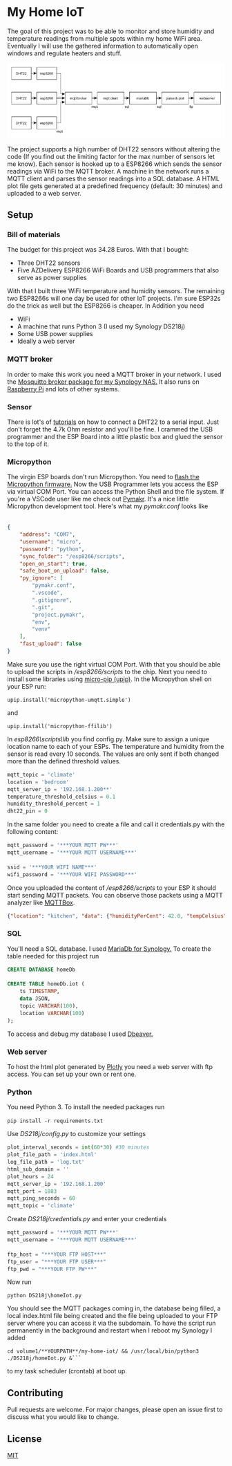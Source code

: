 # My Home IoT

The goal of this project was to be able to monitor and store humidity and temperature readings from multiple spots within my home WiFi area. Eventually I will use the gathered information to automatically open windows and regulate heaters and stuff.

![Block Diagram](block_diagram.png "Block Diagram")

The project supports a high number of DHT22 sensors without altering the code (If you find out the limiting factor for the max number of sensors let me know). Each sensor is hooked up to a ESP8266 which sends the sensor readings via WiFi to the MQTT broker. A machine in the network runs a MQTT client and parses the sensor readings into a SQL database. A HTML plot file gets generated at a predefined frequency (default: 30 minutes) and uploaded to a web server. 

## Setup
### Bill of materials

The budget for this project was 34.28  Euros. With that I bought:
 * Three DHT22 sensors
 * Five AZDelivery ESP8266 WiFi Boards and USB programmers that also serve as power supplies

 With that I built three WiFi temperature and humidity sensors. The remaining two ESP8266s will one day be used for other IoT projects. I'm sure ESP32s do the trick as well but the ESP8266 is cheaper. In Addition you need
 * WiFi
 * A machine that runs Python 3 (I used my Synology DS218j)
 * Some USB power supplies
 * Ideally a web server

### MQTT broker
In order to make this work you need a MQTT broker in your network. I used the [Mosquitto broker package for my Synology NAS.](https://www.paaalm07.at/synology/install-configure-the-mosquitto-mqtt-broker/) It also runs on [Raspberry Pi](https://randomnerdtutorials.com/how-to-install-mosquitto-broker-on-raspberry-pi/) and lots of other systems.


### Sensor

There is lot's of [tutorials](https://randomnerdtutorials.com/esp8266-dht11dht22-temperature-and-humidity-web-server-with-arduino-ide/) on how to connect a DHT22 to a serial input. Just don't forget the 4.7k Ohm resistor and you'll be fine. I crammed the USB programmer and the ESP Board into a little plastic box and glued the sensor to the top of it. 

### Micropython

The virgin ESP boards don't run Micropython. You need to [flash the Micropython firmware.](https://docs.micropython.org/en/latest/esp8266/tutorial/intro.html) Now the USB Programmer lets you access the ESP via virtual COM Port. You can access the Python Shell and the file system. If you're a VSCode user like me check out [Pymakr](!https://marketplace.visualstudio.com/items?itemName=pycom.Pymakr). It's a nice little Micropython development tool. Here's what my *pymakr.conf* looks like  

```json

{
    "address": "COM7",
    "username": "micro",
    "password": "python",
    "sync_folder": "/esp8266/scripts",
    "open_on_start": true,
    "safe_boot_on_upload": false,
    "py_ignore": [
        "pymakr.conf",
        ".vscode",
        ".gitignore",
        ".git",
        "project.pymakr",
        "env",
        "venv"
    ],
    "fast_upload": false
}
```
Make sure you use the right virtual COM Port. With that you should be able to upload the scripts in */esp8266/scripts* to the chip. Next you need to install some libraries using [micro-pip (upip)](https://docs.micropython.org/en/latest/reference/packages.html). In the Micropython shell on your ESP run:

```terminal
upip.install('micropython-umqtt.simple')
```
and 
```terminal
upip.install('micropython-ffilib')
```

In *esp8266\scripts\lib* you find config.py. Make sure to assign a unique location name to each of your ESPs. The temperature and humidity from the sensor is read every 10 seconds. The values are only sent if both changed more than the defined threshold values.  

```python
mqtt_topic = 'climate'
location = 'bedroom'
mqtt_server_ip = '192.168.1.200**'
temperature_threshold_celsius = 0.1
humidity_threshold_percent = 1
dht22_pin = 0
```

In the same folder you need to create a file and call it credentials.py with the following content:

```python
mqtt_password = '***YOUR MQTT PW***'
mqtt_username = '***YOUR MQTT USERNAME***'

ssid = '***YOUR WIFI NAME***'
wifi_password = '***YOUR WIFI PASSWORD***'

```
Once you uploaded the content of */esp8266/scripts* to your ESP it should start sending MQTT packets. You can observe those packets using a MQTT analyzer like [MQTTBox](http://workswithweb.com/mqttbox.html).

```json
{"location": "kitchen", "data": {"humidityPerCent": 42.0, "tempCelsius": 23.1}}
```

### SQL
You'll need a SQL database. I used [MariaDb for Synology.](https://www.synology.com/en-global/knowledgebase/DSM/help/MariaDB10/mariadb) To create the table needed for this project run

```SQL
CREATE DATABASE homeDb

CREATE TABLE homeDb.iot (
    ts TIMESTAMP,
    data JSON,
    topic VARCHAR(100),
    location VARCHAR(100)
);
```
To access and debug my database I used [Dbeaver.](https://dbeaver.io/) 

### Web server 

To host the html plot generated by [Plotly](https://plotly.com/) you need a web server with ftp access. You can set up your own or rent one.

### Python

You need Python 3. To install the needed packages run 

``` pip install -r requirements.txt ```

Use *DS218j/config.py* to customize your settings

```python
plot_interval_seconds = int(60*30) #30 minutes
plot_file_path = 'index.html'
log_file_path = 'log.txt'
html_sub_domain = ''
plot_hours = 24 
mqtt_server_ip = '192.168.1.200'
mqtt_port = 1883
mqtt_ping_seconds = 60
mqtt_topic = 'climate'
```
 Create *DS218j/credentials.py* and enter your credentials

 ```python
mqtt_password = '***YOUR MQTT PW***'
mqtt_username = '***YOUR MQTT USERNAME***'

ftp_host = "***YOUR FTP HOST***"
ftp_user = "***YOUR FTP USER***"
ftp_pwd = "***YOUR FTP PW***"
```

Now run 

```
python DS218j\homeIot.py
```
You should see the MQTT packages coming in, the database being filled, a local index.html file being created and the file being uploaded to your FTP server where you can access it via the subdomain. To have the script run permanently in the background and restart when I reboot my Synology I added
```
cd volume1/**YOURPATH**/my-home-iot/ && /usr/local/bin/python3 ./DS218j/homeIot.py &```
```
to my task scheduler (crontab) at boot up.


## Contributing
Pull requests are welcome. For major changes, please open an issue first to discuss what you would like to change.

## License
[MIT](https://choosealicense.com/licenses/mit/)



